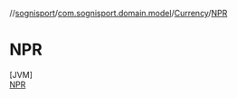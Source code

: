 //[sognisport](../../../../index.md)/[com.sognisport.domain.model](../../index.md)/[Currency](../index.md)/[NPR](index.md)

# NPR

[JVM]\
[NPR](index.md)
